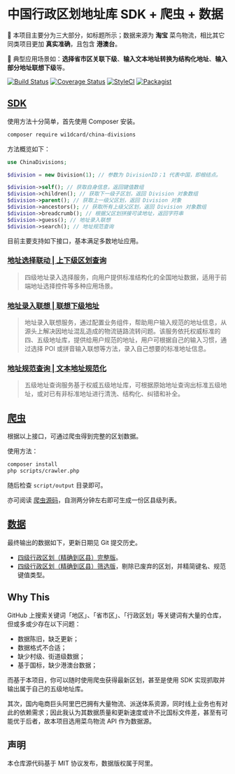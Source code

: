 # 中国行政区划地址库 SDK + 爬虫 + 数据

📍 本项目主要分为三大部分，如标题所示；数据来源为 **淘宝** 菜鸟物流，相比其它同类项目更加 **真实准确**，且包含 **港澳台**。

🤔 典型应用场景如：**选择省市区关联下级**、**输入文本地址转换为结构化地址**、**输入部分地址联想下级**等。

[![Build Status](https://travis-ci.org/wi1dcard/china-divisions.svg?branch=master)](https://travis-ci.org/wi1dcard/china-divisions)
[![Coverage Status](https://coveralls.io/repos/github/wi1dcard/china-divisions/badge.svg)](https://coveralls.io/github/wi1dcard/china-divisions)
[![StyleCI](https://github.styleci.io/repos/151451370/shield?branch=master)](https://github.styleci.io/repos/151451370)
[![Packagist](https://img.shields.io/packagist/v/wi1dcard/china-divisions.svg)](https://packagist.org/packages/wi1dcard/china-divisions)

## [SDK](src/)

使用方法十分简单，首先使用 Composer 安装。

```bash
composer require wi1dcard/china-divisions
```

方法概览如下：

```php
use ChinaDivisions;

$division = new Division(1); // 参数为 DivisionID；1 代表中国，即根结点。

$division->self(); // 获取自身信息，返回键值数组
$division->children(); // 获取下一级子区划，返回 Division 对象数组
$division->parent(); // 获取上一级父区划，返回 Division 对象
$division->ancestors(); // 获取所有上级父区划，返回 Division 对象数组
$division->breadcrumb(); // 根据父区划拼接可读地址，返回字符串
$division->guess(); // 地址录入联想
$division->search(); // 地址规范查询
```

目前主要支持如下接口，基本满足多数地址应用。

### [地址选择联动 | 上下级区划查询](https://cloud.cainiao.com/markets/cnwww/cncloud-dzk-detail-division)

> 四级地址录入选择服务，向用户提供标准结构化的全国地址数据，适用于前端地址选择控件等多种应用场景。

### [地址录入联想 | 联想下级地址](https://cloud.cainiao.com/markets/cnwww/cncloud-dzk-detail-associationcncloud-dzk-detail-associate)

> 地址录入联想服务，通过配置业务组件，帮助用户输入规范的地址信息，从源头上解决因地址混乱造成的物流链路流转问题。该服务依托权威标准的四、五级地址库，提供给用户规范的地址，用户可根据自己的输入习惯，通过选择 POI 或拼音输入联想等方法，录入自己想要的标准地址信息。

### [地址规范查询 | 文本地址规范化](https://cloud.cainiao.com/markets/cnwww/cncloud-dzk-detail-query)

> 五级地址查询服务基于权威五级地址库，可根据原始地址查询出标准五级地址，或对已有非标准地址进行清洗、结构化、纠错和补全。

## [爬虫](scripts/)

根据以上接口，可通过爬虫得到完整的区划数据。

使用方法：

```bash
composer install
php scripts/crawler.php
```

随后检查 `script/output` 目录即可。

亦可阅读 [爬虫源码](scripts/crawler.php)，自测两分钟左右即可生成一份区县级列表。

## [数据](scripts/output)

最终输出的数据如下，更新日期见 Git 提交历史。

- [四级行政区划（精确到区县）完整版](scripts/output/level4-full.json)。
- [四级行政区划（精确到区县）筛选版](scripts/output/level4-mini.json)，剔除已废弃的区划，并精简键名、规范键值类型。

## Why This

GitHub 上搜索关键词「地区」、「省市区」、「行政区划」等关键词有大量的仓库，但或多或少存在以下问题：

- 数据陈旧，缺乏更新；
- 数据格式不合适；
- 缺少村级、街道级数据；
- 基于国标，缺少港澳台数据；

而基于本项目，你可以随时使用爬虫获得最新区划，甚至是使用 SDK 实现抓取并输出属于自己的五级地址库。

其次，国内电商巨头阿里巴巴拥有大量物流、派送体系资源，同时线上业务也有对此的依赖需求；因此我认为其数据质量和更新速度或许不比国标文件差，甚至有可能优于后者，故本项目选用菜鸟物流 API 作为数据源。

## 声明

本仓库源代码基于 MIT 协议发布，数据版权属于阿里。
